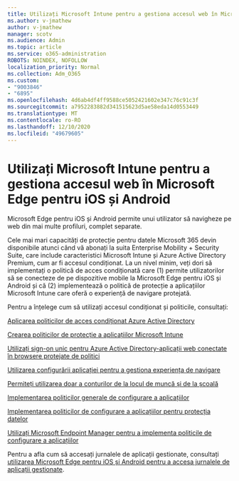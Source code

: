 ```yaml
---
title: Utilizați Microsoft Intune pentru a gestiona accesul web în Microsoft Edge pentru iOS și Android
ms.author: v-jmathew
author: v-jmathew
manager: scotv
ms.audience: Admin
ms.topic: article
ms.service: o365-administration
ROBOTS: NOINDEX, NOFOLLOW
localization_priority: Normal
ms.collection: Adm_O365
ms.custom:
- "9003846"
- "6895"
ms.openlocfilehash: 4d6ab4df4ff9588ce5052421602e347c76c91c3f
ms.sourcegitcommit: a7952283882d341515623d5ae58eda14d0553449
ms.translationtype: MT
ms.contentlocale: ro-RO
ms.lasthandoff: 12/10/2020
ms.locfileid: "49679605"
---
```

# <a name="use-microsoft-intune-to-manage-web-access-in-microsoft-edge-for-ios-and-android"></a>Utilizați Microsoft Intune pentru a gestiona accesul web în Microsoft Edge pentru iOS și Android

Microsoft Edge pentru iOS și Android permite unui utilizator să navigheze pe web din mai multe profiluri, complet separate.

Cele mai mari capacități de protecție pentru datele Microsoft 365 devin disponibile atunci când vă abonați la suita Enterprise Mobility + Security Suite, care include caracteristici Microsoft Intune și Azure Active Directory Premium, cum ar fi accesul condiționat. La un nivel minim, veți dori să implementați o politică de acces condiționată care (1) permite utilizatorilor să se conecteze de pe dispozitive mobile la Microsoft Edge pentru iOS și Android și că (2) implementează o politică de protecție a aplicațiilor Microsoft Intune care oferă o experiență de navigare protejată.

Pentru a înțelege cum să utilizați accesul condiționat și politicile, consultați:

[Aplicarea politicilor de acces condiționat Azure Active Directory](https://go.microsoft.com/fwlink/?linkid=2132481)

[Crearea politicilor de protecție a aplicațiilor Microsoft Intune](https://go.microsoft.com/fwlink/?linkid=2132651)

[Utilizați sign-on unic pentru Azure Active Directory-aplicații web conectate în browsere protejate de politici](https://go.microsoft.com/fwlink/?linkid=2132482)

[Utilizarea configurării aplicației pentru a gestiona experiența de navigare](https://go.microsoft.com/fwlink/?linkid=2132483)

[Permiteți utilizarea doar a conturilor de la locul de muncă și de la școală](https://go.microsoft.com/fwlink/?linkid=2132652)

[Implementarea politicilor generale de configurare a aplicațiilor](https://go.microsoft.com/fwlink/?linkid=2132653)

[Implementarea politicilor de configurare a aplicațiilor pentru protecția datelor](https://go.microsoft.com/fwlink/?linkid=2132654)

[Utilizați Microsoft Endpoint Manager pentru a implementa politicile de configurare a aplicațiilor](https://go.microsoft.com/fwlink/?linkid=2132707)

Pentru a afla cum să accesați jurnalele de aplicații gestionate, consultați [utilizarea Microsoft Edge pentru iOS și Android pentru a accesa jurnalele de aplicații gestionate](https://go.microsoft.com/fwlink/?linkid=2132578).
